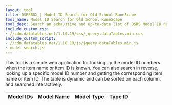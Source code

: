 ```yaml
---
layout: tool
title: OSRSBOX | Model ID Search for Old School RuneScape
tool_name: Model ID Search for Old School RuneScape
tool_desc: Search an exhaustive and up-to-date list of OSRS Model ID numbers, model names and model types
include_custom_css: 
- //cdn.datatables.net/1.10.19/css/jquery.dataTables.min.css
include_custom_script: 
- //cdn.datatables.net/1.10.19/js/jquery.dataTables.min.js
- model-search.js
---
```


<p>This tool is a simple web application for looking up the model ID numbers when the item name or item ID is known. You can also search in reverse, looking up a specific model ID number and getting the corresponding item name or item ID. The table is dynamic and can be sorted on each column, and searched interactively.</p>

<table id="search-results" class="table table-striped">
  <thead>
    <tr>
      <th scope="col">Model IDs</th>
      <th scope="col">Model Name</th>
      <th scope="col">Model Type</th>
      <th scope="col">Type ID</th>
    </tr>
  </thead>
</table>
